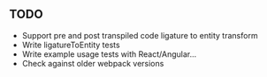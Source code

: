 ## TODO

- Support pre and post transpiled code ligature to entity transform
- Write ligatureToEntity tests
- Write example usage tests with React/Angular...
- Check against older webpack versions